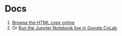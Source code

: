 # Docs

1. [Browse the HTML copy online](https://htmlpreview.github.io/?https://github.com/hasanainaz/sqt/blob/master/doc/demo.html)
2. Or [Run the Jupyter Notebook live in Google CoLab](https://colab.research.google.com/github/hasanainaz/sqt/blob/master/doc/demo.ipynb) 

